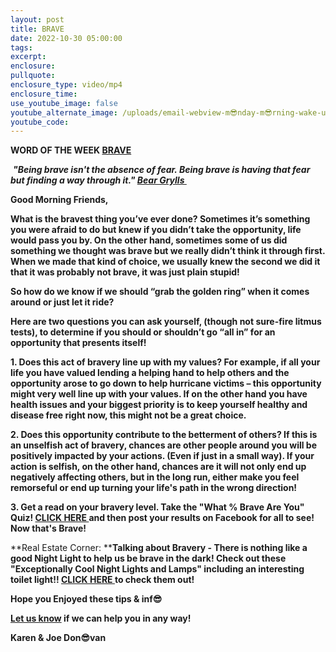 ```yaml
---
layout: post
title: BRAVE
date: 2022-10-30 05:00:00
tags:
excerpt:
enclosure:
pullquote:
enclosure_type: video/mp4
enclosure_time:
use_youtube_image: false
youtube_alternate_image: /uploads/email-webview-m😎nday-m😎rning-wake-up-scary-brave.png
youtube_code:
---
```

**WORD OF THE WEEK&nbsp;[BRAVE](https://youtu.be/QUQsqBqxoR4)**

*&nbsp;**"Being brave isn't the absence of fear. Being brave is having that fear but finding a way through it."&nbsp;[Bear Grylls&nbsp;](https://en.wikipedia.org/wiki/Bear_Grylls)***

**Good Morning Friends,**

**What is the bravest thing you’ve ever done? Sometimes it’s something you were afraid to do but knew if you didn’t take the opportunity, life would pass you by. On the other hand, sometimes some of us did something we thought was brave but we really didn’t think it through first. When we made that kind of choice, we usually knew the second we did it that it was probably not brave, it was just plain stupid\!**

**So how do we know if we should “grab the golden ring” when it comes around or just let it ride?**

**Here are two questions you can ask yourself, (though not sure-fire litmus tests), to determine if you should or shouldn’t go “all in” for an opportunity that presents itself\!**

**1\. Does this act of bravery line up with my values? For example, if all your life you have valued lending a helping hand to help others and the opportunity arose to go down to help hurricane victims – this opportunity might very well line up with your values. If on the other hand you have health issues and your biggest priority is to keep yourself healthy and disease free right now, this might not be a great choice.**

**2\. Does this opportunity contribute to the betterment of others? If this is an unselfish act of bravery, chances are other people around you will be positively impacted by your actions. (Even if just in a small way). If your action is selfish, on the other hand, chances are it will not only end up negatively affecting others, but in the long run, either make you feel remorseful or end up turning your life's path in the wrong direction\!&nbsp;**

**3\. Get a read on your bravery level. Take the "What % Brave Are You" Quiz\!&nbsp;[CLICK HERE&nbsp;](https://play.howstuffworks.com/quiz/what-brave-are-you)and then post your results on Facebook for all to see\! Now that's Brave\!**

**Real Estate Corner:&nbsp;****Talking about Bravery - There is nothing like a good Night Light to help us be brave in the dark\! Check out these "Exceptionally Cool Night Lights and Lamps" including an interesting toilet light\!\!&nbsp;[CLICK HERE&nbsp;](https://www.amazon.com/unique-night-lights/s?k=unique+night+lights)to check them out\!**

**Hope you Enjoyed these tips & inf😎**

**[Let us know](https://longislandrealestatevideoblog.com/contact)&nbsp;if we can help you in any way\!&nbsp;**

**Karen & Joe Don😎van&nbsp;**&nbsp;